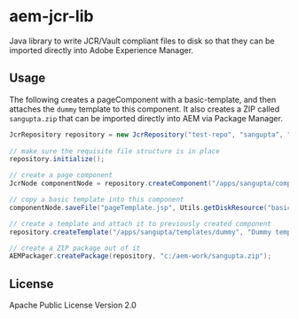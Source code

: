 # aem-jcr-lib

Java library to write JCR/Vault compliant files to disk so that they can be imported directly into Adobe Experience Manager.

## Usage

The following creates a pageComponent with a basic-template, and then attaches the `dummy` template to this component. It also creates a ZIP called
`sangupta.zip` that can be imported directly into AEM via Package Manager. 

```java
JcrRepository repository = new JcrRepository("test-repo", "sangupta", "my-packages", "c:/test");
		
// make sure the requisite file structure is in place
repository.initialize();

// create a page component		
JcrNode componentNode = repository.createComponent("/apps/sangupta/components/page/pageTemplate", "Page template", "foundation/components/page");

// copy a basic template into this component
componentNode.saveFile("pageTemplate.jsp", Utils.getDiskResource("basic-template.jsp"));

// create a template and attach it to previously created component
repository.createTemplate("/apps/sangupta/templates/dummy", "Dummy template", 10, "/apps/sangupta/components/page/pageTemplate");

// create a ZIP package out of it
AEMPackager.createPackage(repository, "c:/aem-work/sangupta.zip");
```

## License

Apache Public License Version 2.0

